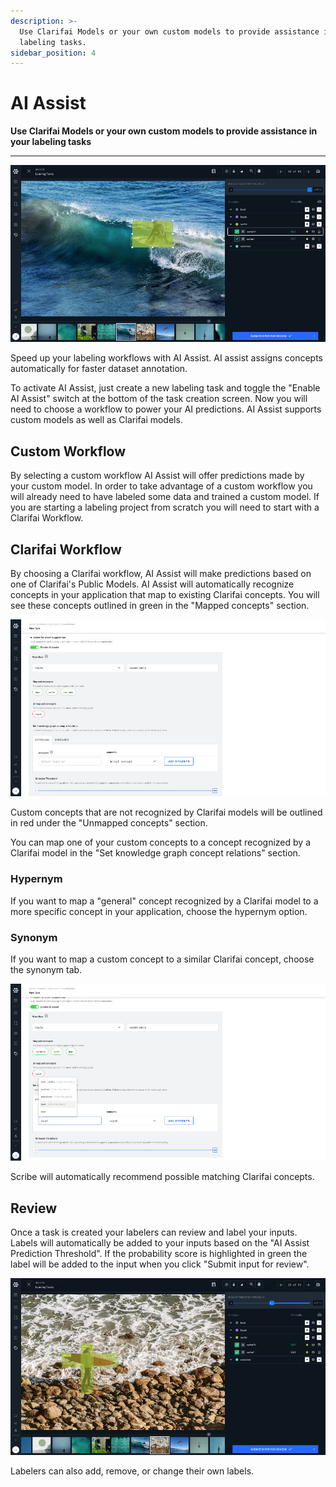 ```yaml
---
description: >-
  Use Clarifai Models or your own custom models to provide assistance in your
  labeling tasks.
sidebar_position: 4
---
```


# AI Assist

**Use Clarifai Models or your own custom models to provide assistance in your labeling tasks**
<hr />

![AI Assist for efficient data labeling](/img/ai-assist.jpg)

Speed up your labeling workflows with AI Assist. AI assist assigns concepts automatically for faster dataset annotation.

To activate AI Assist, just create a new labeling task and toggle the "Enable AI Assist" switch at the bottom of the task creation screen. Now you will need to choose a workflow to power your AI predictions. AI Assist supports custom models as well as Clarifai models.

## Custom Workflow

By selecting a custom workflow AI Assist will offer predictions made by your custom model. In order to take advantage of a custom workflow you will already need to have labeled some data and trained a custom model. If you are starting a labeling project from scratch you will need to start with a Clarifai Workflow. 

## Clarifai Workflow

By choosing a Clarifai workflow, AI Assist will make predictions based on one of Clarifai's Public Models. AI Assist will automatically recognize concepts in your application that map to existing Clarifai concepts. You will see these concepts outlined in green in the "Mapped concepts" section.

![label text](/img/aiAssistClarifai.jpg)

Custom concepts that are not recognized by Clarifai models will be outlined in red under the "Unmapped concepts" section.

You can map one of your custom concepts to a concept recognized by a Clarifai model in the "Set knowledge graph concept relations" section.

### Hypernym

If you want to map a "general" concept recognized by a Clarifai model to a more specific concept in your application, choose the hypernym option.

### Synonym

If you want to map a custom concept to a similar Clarifai concept, choose the synonym tab.

![label text](/img/aiAssistHyper.jpg)

Scribe will automatically recommend possible matching Clarifai concepts.

## Review

Once a task is created your labelers can review and label your inputs. Labels will automatically be added to your inputs based on the "AI Assist Prediction Threshold". If the probability score is highlighted in green the label will be added to the input when you click "Submit input for review".

![label text](/img/aiAssistConceptThreshold.jpg)

Labelers can also add, remove, or change their own labels.

